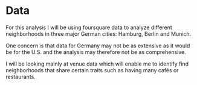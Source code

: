 # Data

For this analysis I will be using foursquare data to analyze different neighborhoods in three major German cities: Hamburg, Berlin and Munich.

One concern is that data for Germany may not be as extensive as it would be for the U.S. and the analysis may therefore not be as comprehensive.

I will be looking mainly at venue data which will enable me to identify find neighborhoods that share certain traits such as having many cafés or restaurants.
